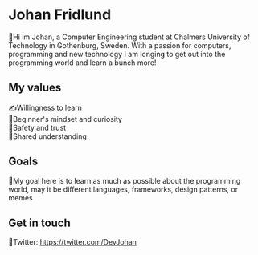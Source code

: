 # Johan Fridlund
👋Hi im Johan, a Computer Engineering student at Chalmers University of Technology in Gothenburg, Sweden. With a passion for computers, programming and new technology I am longing to get out into the programming world and learn a bunch more!

## My values
 ✍Willingness to learn<br>
 🍎Beginner's mindset and curiosity<br>
 🙌Safety and trust<br>
 🤝Shared understanding

## Goals
 🌟My goal here is to learn as much as possible about the programming world, may it be different languages, frameworks, design patterns, or memes

## Get in touch
 🐤Twitter: https://twitter.com/DevJohan
